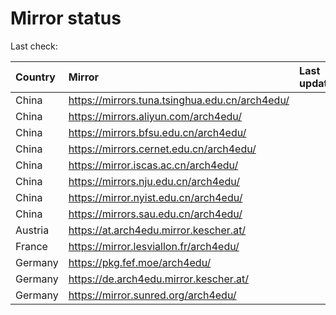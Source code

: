 <script src="./time.js"></script>
# Mirror status
Last check: <script type="text/javascript">localize(1738268575.783958);</script>

|Country|Mirror|Last update|
|:------|:-----|:----------|
|China|https://mirrors.tuna.tsinghua.edu.cn/arch4edu/|<script type="text/javascript">localize(1738219166);</script>|
|China|https://mirrors.aliyun.com/arch4edu/|<script type="text/javascript">localize(1738219166);</script>|
|China|https://mirrors.bfsu.edu.cn/arch4edu/|<script type="text/javascript">localize(1738219166);</script>|
|China|https://mirrors.cernet.edu.cn/arch4edu/|<script type="text/javascript">localize(1738219166);</script>|
|China|https://mirror.iscas.ac.cn/arch4edu/|<script type="text/javascript">localize(1738219166);</script>|
|China|https://mirrors.nju.edu.cn/arch4edu/|<script type="text/javascript">localize(1738132745);</script>|
|China|https://mirror.nyist.edu.cn/arch4edu/|<script type="text/javascript">localize(1738219166);</script>|
|China|https://mirrors.sau.edu.cn/arch4edu/|<script type="text/javascript">localize(1731653531);</script>|
|Austria|https://at.arch4edu.mirror.kescher.at/|<script type="text/javascript">localize(1738219166);</script>|
|France|https://mirror.lesviallon.fr/arch4edu/|<script type="text/javascript">localize(1738219166);</script>|
|Germany|https://pkg.fef.moe/arch4edu/|<script type="text/javascript">localize(1738219166);</script>|
|Germany|https://de.arch4edu.mirror.kescher.at/|<script type="text/javascript">localize(1738219166);</script>|
|Germany|https://mirror.sunred.org/arch4edu/|<script type="text/javascript">localize(1738219166);</script>|

<script src="./tablefilter/tablefilter.js"></script>
<script src="./table.js"></script>